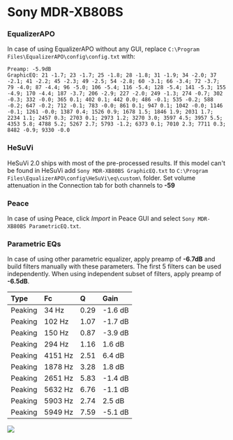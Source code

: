 # Sony MDR-XB80BS

### EqualizerAPO
In case of using EqualizerAPO without any GUI, replace `C:\Program Files\EqualizerAPO\config\config.txt`
with:
```
Preamp: -5.9dB
GraphicEQ: 21 -1.7; 23 -1.7; 25 -1.8; 28 -1.8; 31 -1.9; 34 -2.0; 37 -2.1; 41 -2.2; 45 -2.3; 49 -2.5; 54 -2.8; 60 -3.1; 66 -3.4; 72 -3.7; 79 -4.0; 87 -4.4; 96 -5.0; 106 -5.4; 116 -5.4; 128 -5.4; 141 -5.3; 155 -4.9; 170 -4.4; 187 -3.7; 206 -2.9; 227 -2.0; 249 -1.3; 274 -0.7; 302 -0.3; 332 -0.0; 365 0.1; 402 0.1; 442 0.0; 486 -0.1; 535 -0.2; 588 -0.2; 647 -0.2; 712 -0.1; 783 -0.0; 861 0.1; 947 0.1; 1042 -0.0; 1146 -0.1; 1261 -0.0; 1387 0.4; 1526 0.9; 1678 1.5; 1846 1.9; 2031 1.7; 2234 1.1; 2457 0.3; 2703 0.1; 2973 1.2; 3270 3.0; 3597 4.5; 3957 5.5; 4353 5.8; 4788 5.2; 5267 2.7; 5793 -1.2; 6373 0.1; 7010 2.3; 7711 0.3; 8482 -0.9; 9330 -0.0
```

### HeSuVi
HeSuVi 2.0 ships with most of the pre-processed results. If this model can't be found in HeSuVi add
`Sony MDR-XB80BS GraphicEQ.txt` to `C:\Program Files\EqualizerAPO\config\HeSuVi\eq\custom\` folder.
Set volume attenuation in the Connection tab for both channels to **-59**

### Peace
In case of using Peace, click *Import* in Peace GUI and select `Sony MDR-XB80BS ParametricEQ.txt`.

### Parametric EQs
In case of using other parametric equalizer, apply preamp of **-6.7dB** and build filters manually
with these parameters. The first 5 filters can be used independently.
When using independent subset of filters, apply preamp of **-6.5dB**.

| Type    | Fc      |    Q | Gain    |
|:--------|:--------|:-----|:--------|
| Peaking | 34 Hz   | 0.29 | -1.6 dB |
| Peaking | 102 Hz  | 1.07 | -1.7 dB |
| Peaking | 150 Hz  | 0.87 | -3.9 dB |
| Peaking | 294 Hz  | 1.16 | 1.6 dB  |
| Peaking | 4151 Hz | 2.51 | 6.4 dB  |
| Peaking | 1878 Hz | 3.28 | 1.8 dB  |
| Peaking | 2651 Hz | 5.83 | -1.4 dB |
| Peaking | 5632 Hz | 6.76 | -1.1 dB |
| Peaking | 5903 Hz | 2.74 | 2.5 dB  |
| Peaking | 5949 Hz | 7.59 | -5.1 dB |

![](https://raw.githubusercontent.com/jaakkopasanen/AutoEq/master/results/oratory1990/usound/Sony%20MDR-XB80BS/Sony%20MDR-XB80BS.png)